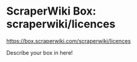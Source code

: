 # ScraperWiki Box: scraperwiki/licences #

https://box.scraperwiki.com/scraperwiki/licences

Describe your box in here!
